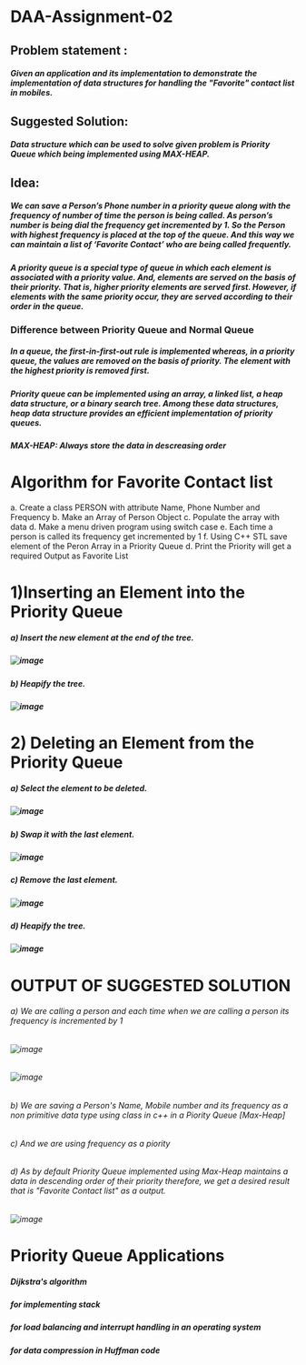 # DAA-Assignment-02
## Problem statement : 
##### Given an application and its implementation to demonstrate the implementation of data structures for handling the "Favorite" contact list in mobiles.
## Suggested Solution: 
##### Data structure which can be used to solve given problem is Priority Queue which being implemented using MAX-HEAP.
## Idea: 
##### We can save a Person’s Phone number in a priority queue along with the frequency of number of time the person is being called. As person’s number is being dial the frequency get incremented by 1. So the Person with highest frequency is placed at the top of the queue. And this way we can maintain a list of ‘Favorite Contact’ who are being called frequently.
##### A priority queue is a special type of queue in which each element is associated with a priority value. And, elements are served on the basis of their priority. That is, higher priority elements are served first. However, if elements with the same priority occur, they are served according to their order in the queue.
### Difference between Priority Queue and Normal Queue
##### In a queue, the first-in-first-out rule is implemented whereas, in a priority queue, the values are removed on the basis of priority. The element with the highest priority is removed first.
##### Priority queue can be implemented using an array, a linked list, a heap data structure, or a binary search tree. Among these data structures, heap data structure provides an efficient implementation of priority queues.
##### MAX-HEAP: Always store the data in descreasing order
# Algorithm for Favorite Contact list
a. Create a class PERSON with attribute Name, Phone Number and Frequency 
b. Make an Array of Person Object
c. Populate the array with data
d. Make a menu driven program using switch case
e. Each time a person is called its frequency get incremented by 1
f. Using C++ STL save element of the Peron Array in a Priority Queue
d. Print the Priority will get a required Output as Favorite List
# 1)Inserting an Element into the Priority Queue
##### a) Insert the new element at the end of the tree.
##### ![image](https://user-images.githubusercontent.com/102198997/203897722-0e3d3faf-3658-424a-ada8-c69161a65357.png)
##### b) Heapify the tree.
##### ![image](https://user-images.githubusercontent.com/102198997/203897760-191e176b-672a-4f4f-a93d-162f903b0e3f.png)
# 2) Deleting an Element from the Priority Queue
##### a) Select the element to be deleted.
##### ![image](https://user-images.githubusercontent.com/102198997/203897863-bac8c077-85f1-43e5-80b6-e36e25ad6049.png)
##### b) Swap it with the last element.
##### ![image](https://user-images.githubusercontent.com/102198997/203897891-144529d6-e0d0-4506-8263-32517dc1ff48.png)
##### c) Remove the last element.
##### ![image](https://user-images.githubusercontent.com/102198997/203897912-bdd66ba6-402c-430f-8efc-0a46337657fa.png)
##### d) Heapify the tree.
##### ![image](https://user-images.githubusercontent.com/102198997/203897938-312d85a3-922d-43c9-b860-7cd77d9edcd4.png)

# OUTPUT OF SUGGESTED SOLUTION
###### a) We are calling a person and each time when we are calling a person its frequency is incremented by 1
###### ![image](https://user-images.githubusercontent.com/102198997/203898125-4836e80d-d7ec-4a63-8c2b-8425b1c70324.png)
###### ![image](https://user-images.githubusercontent.com/102198997/203898289-fabeda43-ea9c-4535-b7ef-b7df4eb8b859.png)
###### b) We are saving a Person's Name, Mobile number and its frequency as a non primitive data type using class in c++ in a Piority Queue [Max-Heap]
###### c) And we are using frequency as a piority 
###### d) As by default Priority Queue implemented using Max-Heap maintains a data in descending order of their priority therefore, we get a desired result that is "Favorite Contact list" as a output.
###### ![image](https://user-images.githubusercontent.com/102198997/203898720-a475564f-c9f3-4d06-b1db-f613d00810a0.png)
# Priority Queue Applications
##### Dijkstra's algorithm
##### for implementing stack
##### for load balancing and interrupt handling in an operating system
##### for data compression in Huffman code

